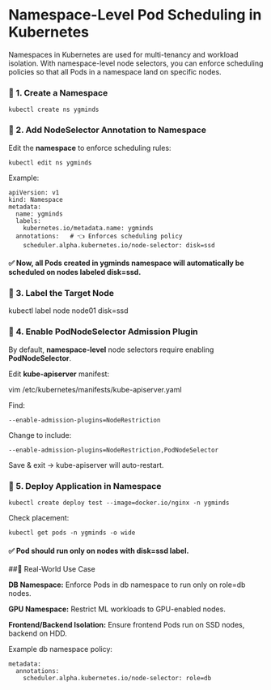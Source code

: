 # Namespace-Level Pod Scheduling in Kubernetes

Namespaces in Kubernetes are used for multi-tenancy and workload isolation. With namespace-level node selectors, you can enforce scheduling policies so that all Pods in a namespace land on specific nodes.

### 📌 1. Create a Namespace
```
kubectl create ns ygminds
```

### 📌 2. Add NodeSelector Annotation to Namespace

Edit the **namespace** to enforce scheduling rules:
```
kubectl edit ns ygminds
```

Example:
```
apiVersion: v1
kind: Namespace
metadata:
  name: ygminds
  labels:
    kubernetes.io/metadata.name: ygminds
  annotations:   # 👈 Enforces scheduling policy
    scheduler.alpha.kubernetes.io/node-selector: disk=ssd
```

#### ✅ Now, all Pods created in ygminds namespace will automatically be scheduled on nodes labeled disk=ssd.

### 📌 3. Label the Target Node
kubectl label node node01 disk=ssd

### 📌 4. Enable PodNodeSelector Admission Plugin

By default, **namespace-level** node selectors require enabling **PodNodeSelector**.

Edit **kube-apiserver** manifest:

vim /etc/kubernetes/manifests/kube-apiserver.yaml


Find:
```
--enable-admission-plugins=NodeRestriction
```

Change to include:
```
--enable-admission-plugins=NodeRestriction,PodNodeSelector
```

Save & exit → kube-apiserver will auto-restart.

### 📌 5. Deploy Application in Namespace
```
kubectl create deploy test --image=docker.io/nginx -n ygminds
```
Check placement:
```
kubectl get pods -n ygminds -o wide
```

#### ✅ Pod should run only on nodes with disk=ssd label.

##📌 Real-World Use Case

**DB Namespace:** Enforce Pods in db namespace to run only on role=db nodes.

**GPU Namespace:** Restrict ML workloads to GPU-enabled nodes.

**Frontend/Backend Isolation:** Ensure frontend Pods run on SSD nodes, backend on HDD.

Example db namespace policy:
```
metadata:
  annotations:
    scheduler.alpha.kubernetes.io/node-selector: role=db
```
